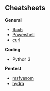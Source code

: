 ## Cheatsheets

**General** 

 - [Bash](https://github.com/LunaM00n/LOL-Sec-Collection/blob/master/Cheatsheets/General/bash.md)
 - [Powershell](https://github.com/LunaM00n/LOL-Sec-Collection/blob/master/Cheatsheets/General/powershell.md)
 - [curl](https://github.com/LunaM00n/LOL-Sec-Collection/blob/master/Cheatsheets/General/curl.md)
 
 **Coding**
 
 - [Python 3](https://github.com/LunaM00n/LOL-Sec-Collection/blob/master/Cheatsheets/Codding/python3.md)

**Pentest**

 - [msfvenom](https://github.com/LunaM00n/LOL-Sec-Collection/blob/master/Cheatsheets/Pentest/hydra.md)
 - [hydra](https://github.com/LunaM00n/LOL-Sec-Collection/blob/master/Cheatsheets/Pentest/hydra.md)

